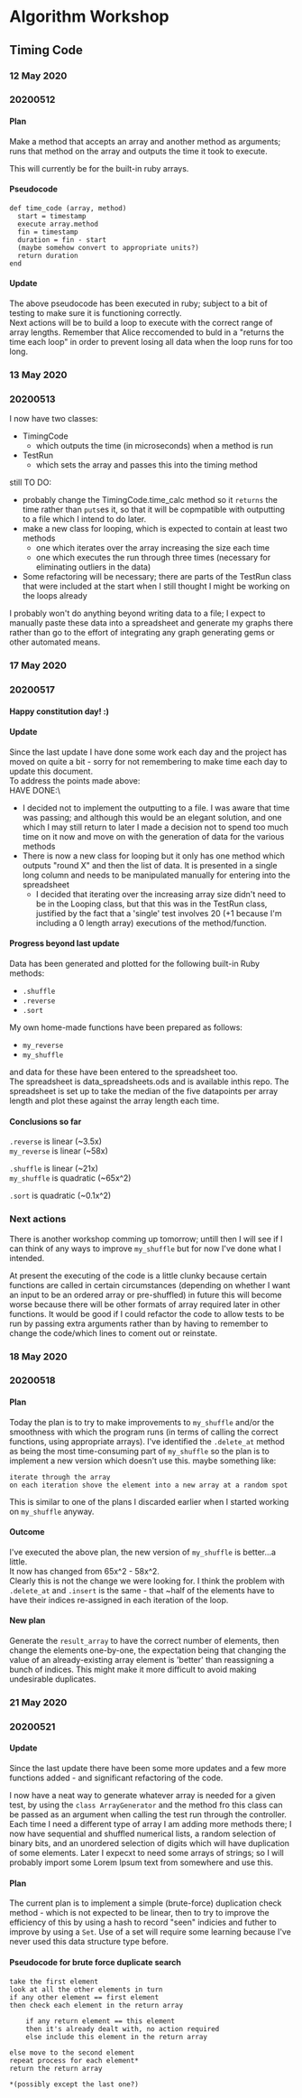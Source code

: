 # Algorithm Workshop

## Timing Code
### 12 May 2020
### 20200512
#### Plan

Make a method that accepts an array and another method as arguments; runs that method on the array and outputs the time it took to execute.

This will currently be for the built-in ruby arrays.

#### Pseudocode

```
def time_code (array, method)
  start = timestamp
  execute array.method
  fin = timestamp
  duration = fin - start
  (maybe somehow convert to appropriate units?)
  return duration
end
```
 #### Update
 The above pseudocode has been executed in ruby; subject to a bit of testing to make sure it is functioning correctly.\
 Next actions will be to build a loop to execute with the correct range of array lengths. Remember that Alice reccomended to buld in a "returns the time each loop" in order to prevent losing all data when the loop runs for too long.

### 13 May 2020
### 20200513
I now have two classes:
- TimingCode 
    - which outputs the time (in microseconds) when a method is run
- TestRun 
   - which sets the array and passes this into the timing method

still TO DO:
- probably change the TimingCode.time_calc method so it `returns` the time rather than `puts`es it, so that it will be copmpatible with outputting to a file which I intend to do later.
- make a new class for looping, which is expected to contain at least two methods
    - one which iterates over the array increasing the size each time
    - one which executes the run through three times (necessary for eliminating outliers in the data)
- Some refactoring will be necessary; there are parts of the TestRun class that were included at the start when I still thought I might be working on the loops already

I probably won't do anything beyond writing data to a file; I expect to manually paste these data into a spreadsheet and generate my graphs there rather than go to the effort of integrating any graph generating gems or other automated means.

### 17 May 2020
### 20200517
#### Happy constitution day! :)
#### Update

Since the last update I have done some work each day and the project has moved on quite a bit - sorry for not remembering to make time each day to update this document.\
To address the points made above:\
HAVE DONE:\
- I decided not to implement the outputting to a file. I was aware that time was passing; and although this would be an elegant solution, and one which I may still return to later I made a decision not to spend too much time on it now and move on with the generation of data for the various methods
- There is now a new class for looping but it only has one method which outputs "round X" and then the list of data. It is presented in a single long column and needs to be manipulated manually for entering into the spreadsheet
    - I decided that iterating over the increasing array size didn't need to be in the Looping class, but that this was in the TestRun class, justified by the fact that a 'single' test involves 20 (+1 because I'm including a 0 length array) executions of the method/function.

#### Progress beyond last update

Data has been generated and plotted for the following built-in Ruby methods:
- `.shuffle`
- `.reverse`
- `.sort`

My own home-made functions have been prepared as follows:
- `my_reverse`
- `my_shuffle`

and data for these have been entered to the spreadsheet too.\
The spreadsheet is data_spreadsheets.ods and is available inthis repo. The spreadsheet is set up to take the median of the five datapoints per array length and plot these against the array length each time. 

#### Conclusions so far
`.reverse` is linear (~3.5x)\
`my_reverse` is linear (~58x)

`.shuffle` is linear (~21x)\
`my_shuffle` is quadratic (~65x^2)

`.sort` is quadratic (~0.1x^2)

### Next actions
There is another workshop comming up tomorrow; untill then I will see if I can think of any ways to improve `my_shuffle` but for now I've done what I intended.

At present the executing of the code is a little clunky because certain functions are called in certain circumstances (depending on whether I want an input to be an ordered array or pre-shuffled) in future this will become worse because there will be other formats of array required later in other functions. It would be good if I could refactor the code to allow tests to be run by passing extra arguments rather than by having to remember to change the code/which lines to coment out or reinstate.

### 18 May 2020
### 20200518
#### Plan
Today the plan is to try to make improvements to `my_shuffle` and/or the smoothness with which the program runs (in terms of calling the correct functions, using appropriate arrays).
I've identified the `.delete_at` method as being the most time-consuming part of `my_shuffle` so the plan is to implement a new version which doesn't use this. maybe something like:
```
iterate through the array
on each iteration shove the element into a new array at a random spot
```
This is similar to one of the plans I discarded earlier when I started working on `my_shuffle` anyway.

#### Outcome
I've executed the above plan, the new version of `my_shuffle` is better...a little.\
It now has changed from 65x^2 - 58x^2.\
Clearly this is not the change we were looking for. I think the problem with `.delete_at` and `.insert` is the same - that ~half of the elements have to have their indices re-assigned in each iteration of the loop. 

#### New plan
Generate the `result_array` to have the correct number of elements, then change the elements one-by-one, the expectation being that changing the value of an already-existing array element is 'better' than reassigning a bunch of indices. This might make it more difficult to avoid making undesirable duplicates.

### 21 May 2020
### 20200521
#### Update
Since the last update there have been some more updates and a few more functions added - and significant refactoring of the code. 

I now have a neat way to generate whatever array is needed for a given test, by using the `class ArrayGenerator` and the method fro this class can be passed as an argument when calling the test run through the controller. Each time I need a different type of array I am adding more methods there; I now have sequential and shuffled numerical lists, a random selection of binary bits, and an unordered selection of digits which will have duplication of some elements. Later I expecxt to need some arrays of strings; so I will probably import some Lorem Ipsum text from somewhere and use this.

#### Plan
The current plan is to implement a simple (brute-force) duplication check method - which is not expected to be linear, then to try to improve the efficiency of this by using a hash to record "seen" indicies and futher to improve by using a `Set`. Use of a set will require some learning because I've never used this data structure type before.

#### Pseudocode for brute force duplicate search
```
take the first element
look at all the other elements in turn
if any other element == first element
then check each element in the return array

    if any return element == this element
    then it's already dealt with, no action required
    else include this element in the return array

else move to the second element
repeat process for each element*
return the return array

*(possibly except the last one?)
```


